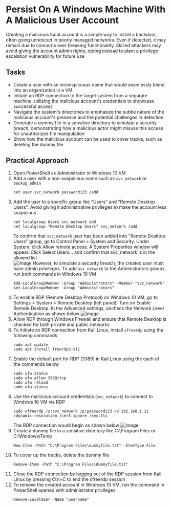 # Persist On A Windows Machine With A Malicious User Account
Creating a malicious local account is a simple way to install a backdoor, often going unnoticed in poorly managed networks. Even if detected, it may remain due to concerns over breaking functionality. Skilled attackers may avoid giving the account admin rights, opting instead to plant a privilege escalation vulnerability for future use

## Tasks
- Create a user with an inconspicuous name that would seamlessly blend into an organization in a VM
- Initiate an RDP connection to the target system from a separate machine, utilizing the malicious account's credentials to showcase successful access
- Navigate the system's directories to emphasize the subtle nature of the malicious account's presence and the potential challenges in detection
- Generate a dummy file in a sensitive directory to simulate a security breach, demonstrating how a malicious actor might misuse this access for unauthorized file manipulation
- Show how the malicious account can be used to cover tracks, such as deleting the dummy file

## Practical Approach
1. Open PowerShell as Administrator in Windows 10 VM
2. Add a user with a non-suspicious name such as `svc_network` or `backup_admin`
   ```
   net user svc_network password123 /add
   ```
3. Add the user to a specific group like "Users" and "Remote Desktop Users". Avoid giving it administrative privileges to make the account less suspicious
   ```
   net localgroup Users svc_network add
   net localgroup "Remote Desktop Users" svc_network /add
   ```
   To confirm that `svc_network` user has been added into "Remote Desktop Users" group, go to Control Panel > System and Security. Under System, click Allow remote access. A System Properties window will appear. Click Select Users... and confirm that svc_network is in the allowed list <br/>
   ![image](https://github.com/user-attachments/assets/82b445d6-d9ca-4ccb-91cd-0af5450bb15d)
   However, to simulate a security breach, the created user must have admin privileges. To add `svc_network` to the Administrators groups, run both commands in Windows 10 VM
   ```
   Add-LocalGroupMember -Group "Administrators" -Member "svc_network"
   Get-LocalGroupMember -Group "Administrators"
   ```
5. To enable RDP (Remote Desktop Protocol) on Windows 10 VM, go to Settings > System > Remote Desktop (left panel). Turn on Enable Remote Desktop. In the Advanced settings,  uncheck the Network Level Authentication as shown below
   ![image](https://github.com/user-attachments/assets/2775be67-8ec5-46b1-842a-2b6fefe6dc84)
6. Allow RDP through Windows Firewall and ensure that Remote Desktop is checked for both private and public networks
7. To initiate an RDP connection from Kali Linux, install `xfreerdp` using the following commands
   ```
   sudo apt update
   sudo apt install freerdp2-x11
   ``` 
8. Enable the default port for RDP (3389) in Kali Linux using the each of the commands below
   ```
   sudo ufw status
   sudo ufw allow 3389/tcp
   sudo ufw reload
   sudo ufw status
   ```
9. Use the malicious account credentials (`svc_network`) to connect to Windows 10 VM via RDP
   ```
   sudo xfreerdp /u:svc_network /p:password123 /v:192.168.1.21 /dynamic-resolution /cert:ignore /sec:tls
   ```
   The RDP connection would begin as shown below
   ![image](https://github.com/user-attachments/assets/4a37a8e3-438a-49dc-830e-201743dfa613)
10. Create a dummy file in a sensitive directory like C:\Program Files or C:\Windows\Temp
    ```
    New-Item -Path "C:\Program Files\dummyfile.txt" -ItemType File
    ```
11. To cover up the tracks, delete the dummy file
    ```
    Remove-Item -Path "C:\Program Files\dummyfile.txt"
    ```
12. Close the RDP connection by logging out of the RDP session from Kali Linux by pressing Ctrl+C to end the xfreerdp session
13. To remove the created account in Windows 10 VM, run the command in PowerShell opened with administrator privileges
    ```
    Remove-LocalUser -Name "username"
    ```

